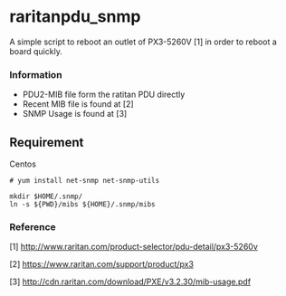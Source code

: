 # raritanpdu_snmp

A simple script to reboot an outlet of PX3-5260V [1] in order to reboot a board quickly.

### Information

* PDU2-MIB file form the ratitan PDU directly
* Recent MIB file is found at [2]
* SNMP Usage is found at [3]


## Requirement

Centos
```
# yum install net-snmp net-snmp-utils
```
```
mkdir $HOME/.snmp/
ln -s ${PWD}/mibs ${HOME}/.snmp/mibs

```

### Reference
[1] http://www.raritan.com/product-selector/pdu-detail/px3-5260v

[2] https://www.raritan.com/support/product/px3

[3] http://cdn.raritan.com/download/PXE/v3.2.30/mib-usage.pdf
